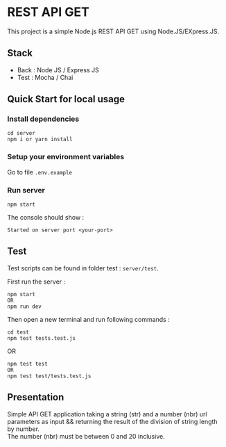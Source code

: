 # REST API GET
This project is a simple Node.js REST API GET using Node.JS/EXpress.JS.

## Stack
* Back : Node JS / Express JS
* Test : Mocha / Chai

## Quick Start for local usage
### Install dependencies
```
cd server
npm i or yarn install
```

### Setup your environment variables
Go to file `.env.example`

### Run server
```
npm start
```

The console should show :
```
Started on server port <your-port>
```

## Test
Test scripts can be found in folder test : `server/test`.

First run the server :
```
npm start
OR
npm run dev
```

Then open a new terminal and run following commands :
```
cd test
npm test tests.test.js
```

OR

```
npm test test 
OR
npm test test/tests.test.js
```

## Presentation
Simple API GET application taking a string (str) and a number (nbr) url parameters as input && returning the result of the division of string length by number.
</br>
The number (nbr) must be between 0 and 20 inclusive.